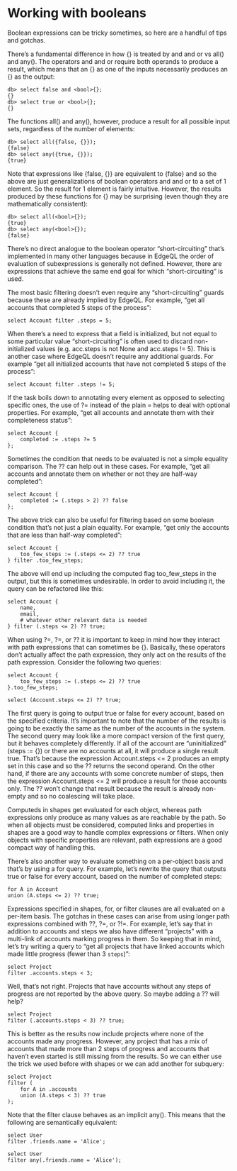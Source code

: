 # Working with booleans

Boolean expressions can be tricky sometimes, so here are a handful of tips and gotchas.

There’s a fundamental difference in how {} is treated by and and or vs all() and any(). The operators and and or require both operands to produce a result, which means that an {} as one of the inputs necessarily produces an {} as the output:

```edgeql-repl
db> select false and <bool>{};
{}
db> select true or <bool>{};
{}
```

The functions all() and any(), however, produce a result for all possible input sets, regardless of the number of elements:

```edgeql-repl
db> select all({false, {}});
{false}
db> select any({true, {}});
{true}
```

Note that expressions like {false, {}} are equivalent to {false} and so the above are just generalizations of boolean operators and and or to a set of 1 element. So the result for 1 element is fairly intuitive. However, the results produced by these functions for {} may be surprising (even though they are mathematically consistent):

```edgeql-repl
db> select all(<bool>{});
{true}
db> select any(<bool>{});
{false}
```

There’s no direct analogue to the boolean operator “short-circuiting” that’s implemented in many other languages because in EdgeQL the order of evaluation of subexpressions is generally not defined. However, there are expressions that achieve the same end goal for which “short-circuiting” is used.

The most basic filtering doesn’t even require any “short-circuiting” guards because these are already implied by EdgeQL. For example, “get all accounts that completed 5 steps of the process”:

```edgeql
select Account filter .steps = 5;
```

When there’s a need to express that a field is initialized, but not equal to some particular value “short-circuiting” is often used to discard non-initialized values (e.g. acc.steps is not None and acc.steps != 5). This is another case where EdgeQL doesn’t require any additional guards. For example “get all initialized accounts that have not completed 5 steps of the process”:

```edgeql
select Account filter .steps != 5;
```

If the task boils down to annotating every element as opposed to selecting specific ones, the use of ?= instead of the plain = helps to deal with optional properties. For example, “get all accounts and annotate them with their completeness status”:

```edgeql
select Account {
    completed := .steps ?= 5
};
```

Sometimes the condition that needs to be evaluated is not a simple equality comparison. The ?? can help out in these cases. For example, “get all accounts and annotate them on whether or not they are half-way completed”:

```edgeql
select Account {
    completed := (.steps > 2) ?? false
};
```

The above trick can also be useful for filtering based on some boolean condition that’s not just a plain equality. For example, “get only the accounts that are less than half-way completed”:

```edgeql
select Account {
    too_few_steps := (.steps <= 2) ?? true
} filter .too_few_steps;
```

The above will end up including the computed flag too_few_steps in the output, but this is sometimes undesirable. In order to avoid including it, the query can be refactored like this:

```edgeql
select Account {
    name,
    email,
    # whatever other relevant data is needed
} filter (.steps <= 2) ?? true;
```

When using ?=, ?=, or ?? it is important to keep in mind how they interact with path expressions that can sometimes be {}. Basically, these operators don’t actually affect the path expression, they only act on the results of the path expression. Consider the following two queries:

```edgeql
select Account {
    too_few_steps := (.steps <= 2) ?? true
}.too_few_steps;

select (Account.steps <= 2) ?? true;
```

The first query is going to output true or false for every account, based on the specified criteria. It’s important to note that the number of the results is going to be exactly the same as the number of the accounts in the system. The second query may look like a more compact version of the first query, but it behaves completely differently. If all of the account are “uninitialized” (steps := {}) or there are no accounts at all, it will produce a single result true. That’s because the expression Account.steps <= 2 produces an empty set in this case and so the ?? returns the second operand. On the other hand, if there are any accounts with some concrete number of steps, then the expression Account.steps <= 2 will produce a result for those accounts only. The ?? won’t change that result because the result is already non-empty and so no coalescing will take place.

Computeds in shapes get evaluated for each object, whereas path expressions only produce as many values as are reachable by the path. So when all objects must be considered, computed links and properties in shapes are a good way to handle complex expressions or filters. When only objects with specific properties are relevant, path expressions are a good compact way of handling this.

There’s also another way to evaluate something on a per-object basis and that’s by using a for query. For example, let’s rewrite the query that outputs true or false for every account, based on the number of completed steps:

```edgeql
for A in Account
union (A.steps <= 2) ?? true;
```

Expressions specified in shapes, for, or filter clauses are all evaluated on a per-item basis. The gotchas in these cases can arise from using longer path expressions combined with ??, ?=, or ?!=. For example, let’s say that in addition to accounts and steps we also have different “projects” with a multi-link of accounts marking progress in them. So keeping that in mind, let’s try writing a query to “get all projects that have linked accounts which made little progress (fewer than 3 ``steps``)”:

```edgeql
select Project
filter .accounts.steps < 3;
```

Well, that’s not right. Projects that have accounts without any steps of progress are not reported by the above query. So maybe adding a ?? will help?

```edgeql
select Project
filter (.accounts.steps < 3) ?? true;
```

This is better as the results now include projects where none of the accounts made any progress. However, any project that has a mix of accounts that made more than 2 steps of progress and accounts that haven’t even started is still missing from the results. So we can either use the trick we used before with shapes or we can add another for subquery:

```edgeql
select Project
filter (
    for A in .accounts
    union (A.steps < 3) ?? true
);
```

Note that the filter clause behaves as an implicit any(). This means that the following are semantically equivalent:

```edgeql
select User
filter .friends.name = 'Alice';

select User
filter any(.friends.name = 'Alice');
```

